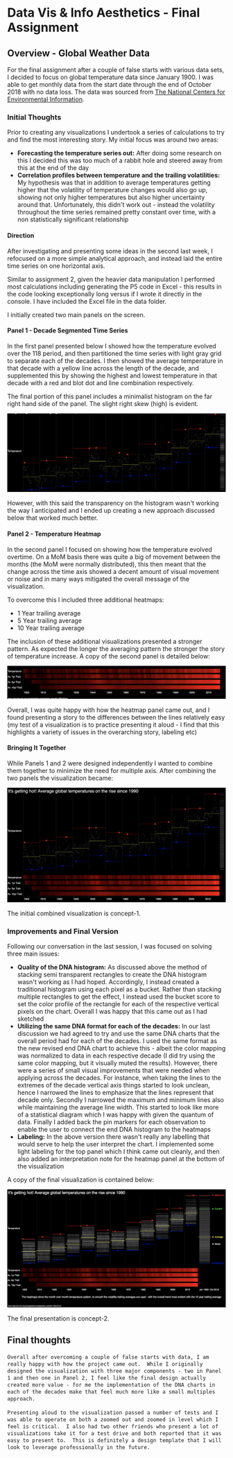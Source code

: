 # Data Vis & Info Aesthetics - Final Assignment

## Overview - Global Weather Data

For the final assignment after a couple of false starts with various data sets, I decided to focus on global temperature data since January 1900.  I was able to get monthly data from the start date through the end of October 2018 with no data loss.  The data was sourced from [The National Centers for Environmental Information](https://www.ncdc.noaa.gov/cag/global/time-series/globe/land_ocean/all/11/1880-2018.csv).

### Initial Thoughts
Prior to creating any visualizations I undertook a series of calculations to try and find the most interesting story.  My initial focus was around two areas:
* **Forecasting the temperature series out:** After doing some research on this I decided this was too much of a rabbit hole and steered away from this at the end of the day
* **Correlation profiles between temperature and the trailing volatilities:**  My hypothesis was that in addition to average temperatures getting higher that the volatility of temperature changes would also go up, showing not only higher temperatures but also higher uncertainty around that.  Unfortunately, this didn't work out - instead the volatility throughout the time series remained pretty constant over time, with a non statistically significant relationship

#### Direction
After investigating and presenting some ideas in the second last week, I refocused on a more simple analytical approach, and instead laid the entire time series on one horizontal axis.

Similar to assignment 2, given the heavier data manipulation I performed most calculations including generating the P5 code in Excel - this results in the code looking exceptionally long versus if I wrote it directly in the console. I have included the Excel file in the data folder.

I initially created two main panels on the screen.

#### Panel 1 - Decade Segmented Time Series
In the first panel presented below I showed how the temperature evolved over the 118 period, and then partitioned the time series with light gray grid to separate each of the decades.  I then showed the average temperature in that decade with a yellow line across the length of the decade, and supplemented this by showing the highest and lowest temperature in that decade with a red and blot dot and line combination respectively.

The final portion of this panel includes a minimalist histogram on the far right hand side of the panel.  The slight right skew (high) is evident.

![Global Weather Data - Panel 1](Images/panel1Weather.png)

However, with this said the transparency on the histogram wasn't working the way I anticipated and I ended up creating a new approach discussed below that worked much better.

#### Panel 2 - Temperature Heatmap
In the second panel I focused on showing how the temperature evolved overtime.  On a MoM basis there was quite a big of movement between the months (the MoM were normally distributed), this then meant that the change across the time axis showed a decent amount of visual movement or noise and in many ways mitigated the overall message of the visualization.

To overcome this I included three additional heatmaps:
* 1 Year trailing average
* 5 Year trailing average
* 10 Year trailing average

The inclusion of these additional visualizations presented a stronger pattern. As expected the longer the averaging pattern the stronger the story of temperature increase.  A copy of the second panel is detailed below:

![Global Weather Data - Panel 2](Images/panel2Weather.png)

Overall, I was quite happy with how the heatmap panel came out, and I found presenting a story to the differences between the lines relatively easy (my test of a visualization is to practice presenting it aloud - I find that this highlights a variety of issues in the overarching story, labeling etc)

#### Bringing It Together
While Panels 1 and 2 were designed independently I wanted to combine them together to minimize the need for multiple axis. After combining the two panels the visualization became:

![Global Weather Data - Combined](Images/combinedWeather.png)

The initial combined visualization is concept-1.

### Improvements and Final Version
Following our conversation in the last session, I was focused on solving three main issues:

* **Quality of the DNA histogram:**  As discussed above the method of stacking semi transparent rectangles to create the DNA histogram wasn't working as I had hoped.  Accordingly, I instead created a traditional histogram using each pixel as a bucket.  Rather than stacking multiple rectangles to get the effect, I instead used the bucket score to set the color profile of the rectangle for each of the respective vertical pixels on the chart.  Overall I was happy that this came out as I had sketched
* **Utilizing the same DNA format for each of the decades:** In our last discussion we had agreed to try and use the same DNA charts that the overall period had for each of the decades. I used the same format as the new revised end DNA chart to achieve this - albeit the color mapping was normalized to data in each respective decade (I did try using the same color mapping, but it visually muted the results).  However, there were a series of small visual improvements that were needed when applying across the decades.  For instance, when taking the lines to the extremes of the decade vertical axis things started to look unclean, hence I narrowed the lines to emphasize that the lines represent that decade only.  Secondly I narrowed the maximum and minimum lines also while maintaining the average line width. This started to look like more of a statistical diagram which I was happy with given the quantum of data.  Finally I added back the pin markers for each observation to enable the user to connect the end DNA histogram to the heatmaps
* **Labeling:**  In the above version there wasn't really any labelling that would serve to help the user interpret the chart.  I implemented some light labeling for the top panel which I think came out cleanly, and then also added an interpretation note for the heatmap panel at the bottom of the visualization

A copy of the final visualization is contained below:

![Global Weather Data - Final](images/finalWeather.png)

The final presentation is concept-2.

## Final thoughts
```
Overall after overcoming a couple of false starts with data, I am really happy with how the project came out.  While I originally designed the visualization with three major components - two in Panel 1 and then one in Panel 2, I feel like the final design actually created more value - for me the implementation of the DNA charts in each of the decades make that feel much more like a small multiples approach.  

Presenting aloud to the visualization passed a number of tests and I was able to operate on both a zoomed out and zoomed in level which I feel is critical.  I also had two other friends who present a lot of visualizations take it for a test drive and both reported that it was easy to present to.  This is definitely a design template that I will look to leverage professionally in the future.
```
